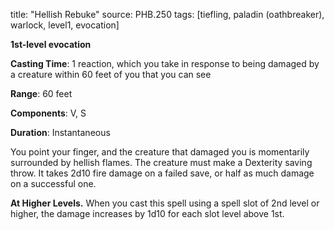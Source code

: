 title: "Hellish Rebuke"
source: PHB.250
tags: [tiefling, paladin (oathbreaker), warlock, level1, evocation]

**1st-level evocation**

**Casting Time**: 1 reaction, which you take in response to being damaged by a creature within 60 feet of you that you can see

**Range**: 60 feet

**Components**: V, S

**Duration**: Instantaneous

You point your finger, and the creature that damaged you is momentarily surrounded by hellish flames. The creature must make a Dexterity saving throw. It takes 2d10 fire damage on a failed save, or half as much damage on a successful one.

**At Higher Levels.** When you cast this spell using a spell slot of 2nd level or higher, the damage increases by 1d10 for each slot level above 1st.
